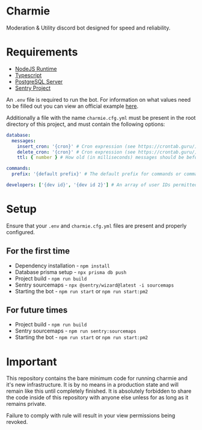# Charmie

Moderation & Utility discord bot designed for speed and reliability.

# Requirements

- [NodeJS Runtime](https://nodejs.org/en)
- [Typescript](https://www.typescriptlang.org/)
- [PostgreSQL Server](https://www.postgresql.org/)
- [Sentry Project](https://sentry.io/welcome/)

An `.env` file is required to run the bot. For information on what values need to be filled out you can view an official example [here](https://github.com/charmie-dev/charmie/blob/main/.env.example).

Additionally a file with the name `charmie.cfg.yml` must be present in the root directory of this project, and must contain the following options:

```yaml
database:
  messages:
    insert_cron: '{cron}' # Cron expression (see https://crontab.guru/).
    delete_cron: '{cron}' # Cron expression (see https://crontab.guru/)
    ttl: { number } # How old (in milliseconds) messages should be before being deleted from the database.

commands:
  prefix: '{default prefix}' # The default prefix for commands or commands in DMs.

developers: ['{dev id}', '{dev id 2}'] # An array of user IDs permitted to run commands of the "Developer" category.
```

# Setup

Ensure that your `.env` and `charmie.cfg.yml` files are present and properly configured.

## For the first time

- Dependency installation - `npm install`
- Database prisma setup - `npx prisma db push`
- Project build - `npm run build`
- Sentry sourcemaps - `npx @sentry/wizard@latest -i sourcemaps`
- Starting the bot - `npm run start` or `npm run start:pm2`

## For future times

- Project build - `npm run build`
- Sentry sourcemaps - `npm run sentry:sourcemaps`
- Starting the bot - `npm run start` or `npm run start:pm2`

# Important

This repository contains the bare minimum code for running charmie and it's new infrastructure. It is by no means in a production state and will remain like this until completely finished. It is absolutely forbidden to share the code inside of this repository with anyone else unless for as long as it remains private.

Failure to comply with rule will result in your view permissions being revoked.
